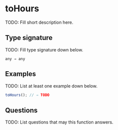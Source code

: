 # toHours

TODO: Fill short description here.

## Type signature

TODO: Fill type signature down below.

```
any ⇒ any
```

## Examples

TODO: List at least one example down below.

```javascript
toHours(); // ⇒ TODO
```

## Questions

TODO: List questions that may this function answers.
